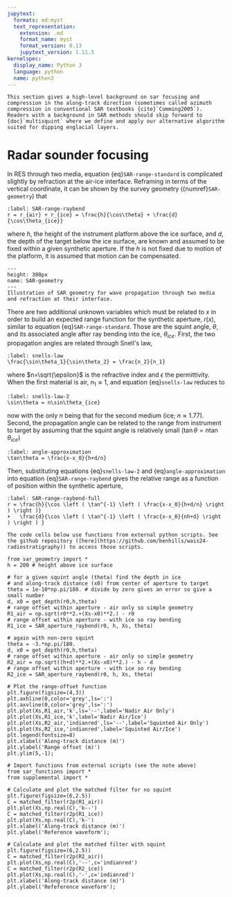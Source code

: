 ```yaml
---
jupytext:
  formats: md:myst
  text_representation:
    extension: .md
    format_name: myst
    format_version: 0.13
    jupytext_version: 1.11.5
kernelspec:
  display_name: Python 3
  language: python
  name: python3
---
```


```{note}
This section gives a high-level background on sar focusing and compression in the along-track direction (sometimes called azimuth compression in conventional SAR textbooks {cite}`Cumming2005`). Readers with a background in SAR methods should skip forward to {doc}`multisquint` where we define and apply our alternative algorithm suited for dipping englacial layers.
```

# Radar sounder focusing 

In RES through two media, equation {eq}`SAR-range-standard` is complicated slightly by refraction at the air-ice interface.
Reframing in terms of the vertical coordinate, it can be shown by the survey geometry ({numref}`SAR-geometry`) that
```{math}
:label: SAR-range-raybend
r = r_{air} + r_{ice} = \frac{h}{\cos\theta} + \frac{d}{\cos\theta_{ice}}
```
where $h$, the height of the instrument platform above the ice surface, and $d$, the depth of the target below the ice surface, are known and assumed to be fixed within a given synthetic aperture.
If the $h$ is not fixed due to motion of the platform, it is assumed that motion can be compensated.

```{figure} ./figures/SAR_geometry.png
---
height: 300px
name: SAR-geometry
---
Illustration of SAR geometry for wave propagation through two media and refraction at their interface.
```

There are two additional unknown variables which must be related to $x$ in order to build an expected range function for the synthetic aperture, $r(x)$, similar to equation {eq}`SAR-range-standard`.
Those are the squint angle, $\theta$, and its associated angle after ray bending into the ice, $\theta_{ice}$.
First, the two propagation angles are related through Snell's law,
```{math}
:label: snells-law
\frac{\sin\theta_1}{\sin\theta_2} = \frac{n_2}{n_1}
```
where $n=\sqrt{\epsilon}$ is the refractive index and $\epsilon$ the permittivity.
When the first material is air, $n_1\approx1$, and equation {eq}`snells-law` reduces to
```{math}
:label: snells-law-2
\sin\theta = n\sin\theta_{ice}
```
now with the only $n$ being that for the second medium (ice; $n\approx1.77$).
Second, the propagation angle can be related to the range from instrument to target by assuming that the squint angle is relatively small ($\tan\theta=n\tan\theta_{ice}$)
```{math}
:label: angle-approximation
\tan\theta = \frac{x-x_0}{h+d/n}
```
Then, substituting equations {eq}`snells-law-2` and {eq}`angle-approximation` into equation {eq}`SAR-range-raybend` gives the relative range as a function of position within the synthetic aperture,

```{math}
:label: SAR-range-raybend-full
r = \frac{h}{\cos \left ( \tan^{-1} \left ( \frac{x-x_0}{h+d/n} \right ) \right )} 
+   \frac{d}{\cos \left ( \tan^{-1} \left ( \frac{x-x_0}{nh+d} \right ) \right ) }
```

```{note}
The code cells below use functions from external python scripts. See the github repository ([here](https://github.com/benhills/wais24-radiostratigraphy)) to access those scripts.
```

```{code-cell}
from sar_geometry import *
h = 200 # height above ice surface

# for a given squint angle (theta) find the depth in ice 
# and along-track distance (x0) from center of aperture to target
theta = 1e-10*np.pi/180. # divide by zero gives an error so give a small number
d, x0 = get_depth(r0,h,theta)
# range offset within aperture - air only so simple geometry
R1_air = np.sqrt(r0**2.+(Xs-x0)**2.) - r0
# range offset within aperture - with ice so ray bending
R1_ice = SAR_aperture_raybend(r0, h, Xs, theta)

# again with non-zero squint
theta = -3.*np.pi/180.
d, x0 = get_depth(r0,h,theta)
# range offset within aperture - air only so simple geometry
R2_air = np.sqrt((h+d)**2.+(Xs-x0)**2.) - h - d
# range offset within aperture - with ice so ray bending
R2_ice = SAR_aperture_raybend(r0, h, Xs, theta)
```

```{code-cell}
# Plot the range-offset function
plt.figure(figsize=(4,3))
plt.axhline(0,color='grey',ls=':')
plt.axvline(0,color='grey',ls=':')
plt.plot(Xs,R1_air,'k',ls='--',label='Nadir Air Only')
plt.plot(Xs,R1_ice,'k',label='Nadir Air/Ice')
plt.plot(Xs,R2_air,'indianred',ls='--',label='Squinted Air Only')
plt.plot(Xs,R2_ice,'indianred',label='Squinted Air/Ice')
plt.legend(fontsize=8)
plt.xlabel('Along-track distance (m)')
plt.ylabel('Range offset (m)')
plt.ylim(5,-1);
```

```{code-cell}
# Import functions from external scripts (see the note above)
from sar_functions import *
from supplemental import *

# Calculate and plot the matched filter for no squint
plt.figure(figsize=(6,2.5))
C = matched_filter(r2p(R1_air))
plt.plot(Xs,np.real(C),'k--')
C = matched_filter(r2p(R1_ice))
plt.plot(Xs,np.real(C),'k-')
plt.xlabel('Along-track distance (m)')
plt.ylabel('Reference waveform');
```

```{code-cell}
# Calculate and plot the matched filter with squint
plt.figure(figsize=(6,2.5))
C = matched_filter(r2p(R2_air))
plt.plot(Xs,np.real(C),'--',c='indianred')
C = matched_filter(r2p(R2_ice))
plt.plot(Xs,np.real(C),'-',c='indianred')
plt.xlabel('Along-track distance (m)')
plt.ylabel('Refeference waveform');
```